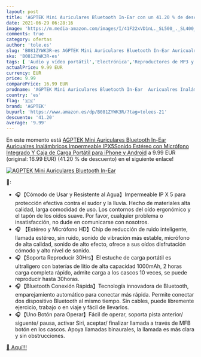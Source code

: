 ```yaml
---
layout: post
title: 'AGPTEK Mini Auriculares Bluetooth In-Ear con un 41.20 % de descuento'
date: 2021-06-29 06:28:16
image: 'https://m.media-amazon.com/images/I/41F22xVD1nL._SL500_._SL400_.jpg'
comments: true
category: ofertas
author: 'tole.es'
slug: 'B081ZYWK3R-es AGPTEK Mini Auriculares Bluetooth In-Ear Auricualres...'
sku: 'B081ZYWK3R-es'
tags: [ 'Audio y vídeo portátil','Electrónica','Reproductores de MP3 y MP4 portátiles','agptek','iphone', ]
actualPrice: 9.99 EUR
currency: EUR
price: 9.99
comparePrice: 16.99 EUR
prodname: 'AGPTEK Mini Auriculares Bluetooth In-Ear  Auricualres Inalámbricos Impermeable IPX5Sonido Estéreo con Micrófono Integrado Y Caja de Carga Portátil para iPhone y Android'
country: 'es'
flag: '🇪🇸'
brand: 'AGPTEK'
buyurl: 'https://www.amazon.es/dp/B081ZYWK3R/?tag=tolees-21'
descuento: '41.20'
average: '9.99'
---
```


En este momento está [AGPTEK Mini Auriculares Bluetooth In-Ear  Auricualres Inalámbricos Impermeable IPX5Sonido Estéreo con Micrófono Integrado Y Caja de Carga Portátil para iPhone y Android](https://www.amazon.es/dp/B081ZYWK3R/?tag=tolees-21) a 9.99 EUR (original: 16.99 EUR) (41.20 %  de descuento) en el siguiente enlace!

[![AGPTEK Mini Auriculares Bluetooth In-Ear](https://m.media-amazon.com/images/I/41F22xVD1nL._SL500_._SL400_.jpg)](https://www.amazon.es/dp/B081ZYWK3R/?tag=tolees-21)

🔎:

- 🎧【Cómodo de Usar y Resistente al Agua】Impermeable IP X 5 para protección efectiva contra el sudor y la lluvia. Hecho de materiales alta calidad, larga comodidad de uso. Los contornos del oído ergonómico y el tapón de los oidos suave. Por favor, cualquier problema o insatisfacción, no dude en comunicarse con nosotros.
- 🎧 【Estéreo y Micrófono HD】Chip de reducción de ruido inteligente, llamada estéreo, sin ruido, sonido de vibración más estable, micrófono de alta calidad, sonido de alto efecto, ofrece a sus oídos disfrutación cómodo y alto nivel de sonido.
- 🎧【Soporta Reproducir 30Hrs】El estuche de carga portátil es ultraligero con baterías de litio de alta capacidad 1000mAh, 2 horas carga completa rápido, admite carga a los cascos 10 veces, se puede reproducir hasta 30horas.
- 🎧【Bluetooth Conexión Rápida】Tecnología innovadora de Bluetooth, emparejamiento automático para conectar más rápida. Permite conectar dos dispositivo Bluetooth al mismo tiempo. Sin cables, puede libremente ejercicio, trabajo o en viaje y fácil de llevarlos.
- 🎧【Uno Botón para Operar】Fácil de operar, soporta pista anterior/ siguente/ pausa, activar Siri, aceptar/ finalizar llamada a través de MFB botón en los cascos. Apoya llamadas binaurales, la llamada es más clara y sin obstrucciones.

[🛒 Aquí!!!](https://www.amazon.es/dp/B081ZYWK3R/?tag=tolees-21)
